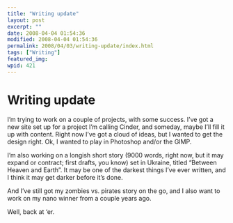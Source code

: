 ```yaml
---
title: "Writing update"
layout: post
excerpt: ""
date: 2008-04-04 01:54:36
modified: 2008-04-04 01:54:36
permalink: 2008/04/03/writing-update/index.html
tags: ["Writing"]
featured_img: 
wpid: 421
---
```


# Writing update

I’m trying to work on a couple of projects, with some success. I’ve got a new site set up for a project I’m calling Cinder, and someday, maybe I’ll fill it up with content. Right now I’ve got a cloud of ideas, but I wanted to get the design right. Ok, I wanted to play in Photoshop and/or the GIMP.

I’m also working on a longish short story (9000 words, right now, but it may expand or contract; first drafts, you know) set in Ukraine, titled “Between Heaven and Earth”. It may be one of the darkest things I’ve ever written, and I think it may get darker before it’s done.

And I’ve still got my zombies vs. pirates story on the go, and I also want to work on my nano winner from a couple years ago.

Well, back at ‘er.